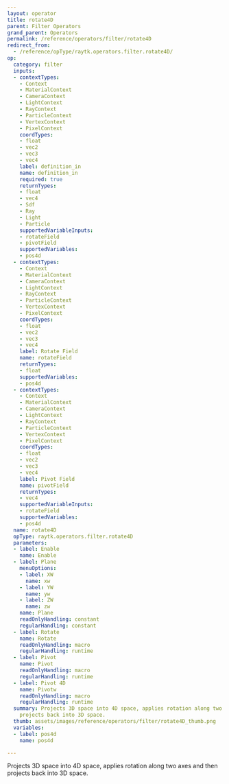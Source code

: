 ```yaml
---
layout: operator
title: rotate4D
parent: Filter Operators
grand_parent: Operators
permalink: /reference/operators/filter/rotate4D
redirect_from:
  - /reference/opType/raytk.operators.filter.rotate4D/
op:
  category: filter
  inputs:
  - contextTypes:
    - Context
    - MaterialContext
    - CameraContext
    - LightContext
    - RayContext
    - ParticleContext
    - VertexContext
    - PixelContext
    coordTypes:
    - float
    - vec2
    - vec3
    - vec4
    label: definition_in
    name: definition_in
    required: true
    returnTypes:
    - float
    - vec4
    - Sdf
    - Ray
    - Light
    - Particle
    supportedVariableInputs:
    - rotateField
    - pivotField
    supportedVariables:
    - pos4d
  - contextTypes:
    - Context
    - MaterialContext
    - CameraContext
    - LightContext
    - RayContext
    - ParticleContext
    - VertexContext
    - PixelContext
    coordTypes:
    - float
    - vec2
    - vec3
    - vec4
    label: Rotate Field
    name: rotateField
    returnTypes:
    - float
    supportedVariables:
    - pos4d
  - contextTypes:
    - Context
    - MaterialContext
    - CameraContext
    - LightContext
    - RayContext
    - ParticleContext
    - VertexContext
    - PixelContext
    coordTypes:
    - float
    - vec2
    - vec3
    - vec4
    label: Pivot Field
    name: pivotField
    returnTypes:
    - vec4
    supportedVariableInputs:
    - rotateField
    supportedVariables:
    - pos4d
  name: rotate4D
  opType: raytk.operators.filter.rotate4D
  parameters:
  - label: Enable
    name: Enable
  - label: Plane
    menuOptions:
    - label: XW
      name: xw
    - label: YW
      name: yw
    - label: ZW
      name: zw
    name: Plane
    readOnlyHandling: constant
    regularHandling: constant
  - label: Rotate
    name: Rotate
    readOnlyHandling: macro
    regularHandling: runtime
  - label: Pivot
    name: Pivot
    readOnlyHandling: macro
    regularHandling: runtime
  - label: Pivot 4D
    name: Pivotw
    readOnlyHandling: macro
    regularHandling: runtime
  summary: Projects 3D space into 4D space, applies rotation along two axes and then
    projects back into 3D space.
  thumb: assets/images/reference/operators/filter/rotate4D_thumb.png
  variables:
  - label: pos4d
    name: pos4d

---
```



Projects 3D space into 4D space, applies rotation along two axes and then projects back into 3D space.